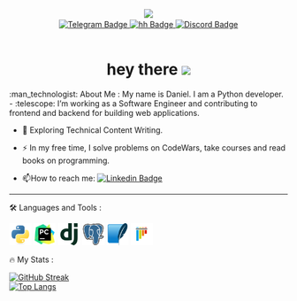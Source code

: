 <div id="header" align="center">
  <img src="https://thumbs.gfycat.com/UglyBlissfulKingfisher-max-1mb.gif" width="200"/>
</div>

<div id="badges" align="center">
  <a href="https://t.me/jeffrixxxon">
    <img src="https://img.shields.io/badge/Telegram-blue?style=for-the-badge&logo=Telegram&logoColor=white" alt="Telegram Badge" />
  </a>
  <a href="https://disk.yandex.ru/i/7r18PsObO1CoxQ">
    <img src="https://img.shields.io/badge/hh.ru-red?style=for-the-badge&logo=hh.&logoColor=white" alt="hh Badge" />
  </a>
  <a href="https://discord.gg/4Sqw2pYC">
    <img src="https://img.shields.io/badge/Discord-black?style=for-the-badge&logo=Discord&logoColor=white" alt="Discord Badge"/>
  </a><br>
  <img src="https://komarev.com/ghpvc/?username=jeffrixxxon&style=flat-square&color=blue" alt=""/>
  <h1>
  hey there
    <img src="https://media.giphy.com/media/hvRJCLFzcasrR4ia7z/giphy.gif" width="30px"/>
  </h1>
</div>
:man_technologist: About Me : My name is Daniel. I am a Python developer.
- :telescope: I’m working as a Software Engineer and contributing to frontend and backend for building web applications.

- :seedling: Exploring Technical Content Writing.

- :zap: In my free time, I solve problems on CodeWars, take courses and read books on programming.

- :mailbox:How to reach me:  [![Linkedin Badge](https://img.shields.io/badge/-telegram-blue?style=flat&logo=Telegram&logoColor=white)](https://t.me/jeffrixxxon)
---
:hammer_and_wrench: Languages and Tools :
<div>
  <img src="https://raw.githubusercontent.com/devicons/devicon/1119b9f84c0290e0f0b38982099a2bd027a48bf1/icons/python/python-original.svg" title="Spring" alt="Spring" width="40" height="40" />
  <img src="https://raw.githubusercontent.com/devicons/devicon/1119b9f84c0290e0f0b38982099a2bd027a48bf1/icons/pycharm/pycharm-original.svg" title="Spring" alt="Spring" width="40" height="40" />
  <img src="https://raw.githubusercontent.com/devicons/devicon/1119b9f84c0290e0f0b38982099a2bd027a48bf1/icons/django/django-plain.svg" title="Spring" alt="Spring" width="40" height="40" />
  <img src="https://raw.githubusercontent.com/devicons/devicon/1119b9f84c0290e0f0b38982099a2bd027a48bf1/icons/postgresql/postgresql-original.svg" title="Spring" alt="Spring" width="40" height="40" />
  <img src="https://raw.githubusercontent.com/devicons/devicon/1119b9f84c0290e0f0b38982099a2bd027a48bf1/icons/sqlite/sqlite-original.svg" title="Spring" alt="Spring" width="40" height="40" />
  <img src="https://raw.githubusercontent.com/devicons/devicon/1119b9f84c0290e0f0b38982099a2bd027a48bf1/icons/pytest/pytest-original.svg" title="Spring" alt="Spring" width="40" height="40" />
</div>

:fire: My Stats :

[![GitHub Streak](http://github-readme-streak-stats.herokuapp.com?user=jeffrixxxon&theme=tokyonight)](https://git.io/streak-stats)<br>
[![Top Langs](https://github-readme-stats.vercel.app/api/top-langs/?username=jeffrixxxon&layout=compact&theme=tokyonight)](https://github.com/anuraghazra/github-readme-stats)

